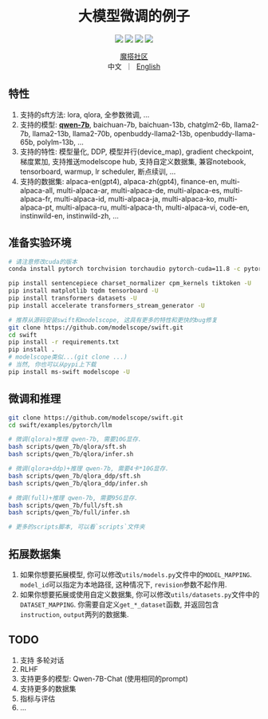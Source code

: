 
<h1 align="center">大模型微调的例子</h1>

<p align="center">
<img src="https://img.shields.io/badge/python-%E2%89%A53.8-5be.svg">
<img src="https://img.shields.io/badge/pytorch-%E2%89%A51.12%20%7C%20%E2%89%A52.0-orange.svg">
<a href="https://github.com/modelscope/modelscope/"><img src="https://img.shields.io/badge/modelscope-%E2%89%A51.8.1-5D91D4.svg"></a>
<a href="https://github.com/modelscope/swift/"><img src="https://img.shields.io/badge/ms--swift-%E2%89%A51.0.0-6FEBB9.svg">
</p>

<p align="center">
<a href="https://modelscope.cn/home">魔搭社区</a>
<br>
        中文&nbsp ｜ &nbsp<a href="README.md">English</a>
</p>


## 特性
1. 支持的sft方法: lora, qlora, 全参数微调, ...
2. 支持的模型: [**qwen-7b**](https://github.com/QwenLM/Qwen-7B), baichuan-7b, baichuan-13b, chatglm2-6b, llama2-7b, llama2-13b, llama2-70b, openbuddy-llama2-13b, openbuddy-llama-65b, polylm-13b, ...
3. 支持的特性: 模型量化, DDP, 模型并行(device_map), gradient checkpoint, 梯度累加, 支持推送modelscope hub, 支持自定义数据集, 兼容notebook, tensorboard, warmup, lr scheduler, 断点续训, ...
4. 支持的数据集: alpaca-en(gpt4), alpaca-zh(gpt4), finance-en, multi-alpaca-all, multi-alpaca-ar, multi-alpaca-de, multi-alpaca-es, multi-alpaca-fr, multi-alpaca-id, multi-alpaca-ja, multi-alpaca-ko, multi-alpaca-pt, multi-alpaca-ru, multi-alpaca-th, multi-alpaca-vi, code-en, instinwild-en, instinwild-zh, ...


## 准备实验环境
```bash
# 请注意修改cuda的版本
conda install pytorch torchvision torchaudio pytorch-cuda=11.8 -c pytorch -c nvidia -y

pip install sentencepiece charset_normalizer cpm_kernels tiktoken -U
pip install matplotlib tqdm tensorboard -U
pip install transformers datasets -U
pip install accelerate transformers_stream_generator -U

# 推荐从源码安装swift和modelscope, 这具有更多的特性和更快的bug修复
git clone https://github.com/modelscope/swift.git
cd swift
pip install -r requirements.txt
pip install .
# modelscope类似...(git clone ...)
# 当然, 你也可以从pypi上下载
pip install ms-swift modelscope -U
```

## 微调和推理
```bash
git clone https://github.com/modelscope/swift.git
cd swift/examples/pytorch/llm

# 微调(qlora)+推理 qwen-7b, 需要10G显存.
bash scripts/qwen_7b/qlora/sft.sh
bash scripts/qwen_7b/qlora/infer.sh

# 微调(qlora+ddp)+推理 qwen-7b, 需要4卡*10G显存.
bash scripts/qwen_7b/qlora_ddp/sft.sh
bash scripts/qwen_7b/qlora_ddp/infer.sh

# 微调(full)+推理 qwen-7b, 需要95G显存.
bash scripts/qwen_7b/full/sft.sh
bash scripts/qwen_7b/full/infer.sh

# 更多的scripts脚本, 可以看`scripts`文件夹
```

## 拓展数据集
1. 如果你想要拓展模型, 你可以修改`utils/models.py`文件中的`MODEL_MAPPING`. `model_id`可以指定为本地路径, 这种情况下, `revision`参数不起作用.
2. 如果你想要拓展或使用自定义数据集, 你可以修改`utils/datasets.py`文件中的`DATASET_MAPPING`. 你需要自定义`get_*_dataset`函数, 并返回包含`instruction`, `output`两列的数据集.

## TODO
1. 支持 多轮对话
2. RLHF
3. 支持更多的模型: Qwen-7B-Chat (使用相同的prompt)
4. 支持更多的数据集
5. 指标与评估
6. ...
